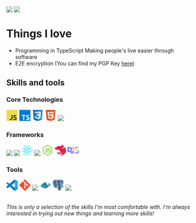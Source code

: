 <picture>
   <source media="(prefers-color-scheme: dark)"
      srcset="https://github-readme-stats.vercel.app/api?username=hoersamu&count_private=true&show_icons=true&include_all_commits=true&hide_border=true&hide_title=true&theme=github_dark">
   <img align="center"
      src="https://github-readme-stats.vercel.app/api?username=hoersamu&count_private=true&show_icons=true&include_all_commits=true&hide_border=true&hide_title=true&theme=github_light">
</picture>
<picture>
   <source media="(prefers-color-scheme: dark)"
      srcset="https://github-readme-stats.vercel.app/api/top-langs/?username=hoersamu&langs_count=3&hide_title=true&hide_border=true&theme=github_dark">
   <img align="center"
      src="https://github-readme-stats.vercel.app/api/top-langs/?username=hoersamu&langs_count=3&hide_title=true&hide_border=true&theme=github_light">
</picture>

# Things I love

- Programming in TypeScript
Making people's live easier through software
- E2E encryption (You can find my PGP Key [here](https://cdn.hoera.dev/gpg/samuel@hoera.dev.gpg))

## Skills and tools

### Core Technologies

<div display="flex">
<code><a href="https://developer.mozilla.org/docs/Web/JavaScript" title="JavaScript" referrerPolicy="no-referrer" target="_blank"><img height="30" src="https://raw.githubusercontent.com/devicons/devicon/master/icons/javascript/javascript-original.svg" /></a></code>
<code><a href="https://www.typescriptlang.org/" title="TypeScript" referrerPolicy="no-referrer" target="_blank"><img height="30" src="https://raw.githubusercontent.com/devicons/devicon/master/icons/typescript/typescript-original.svg" /></a></code>
<code><a href="https://developer.mozilla.org/docs/Web/CSS" title="CSS & SASS" referrerPolicy="no-referrer" target="_blank"><img height="30" src="https://raw.githubusercontent.com/devicons/devicon/master/icons/css3/css3-original.svg" /></a></code>
<code><a href="https://developer.mozilla.org/docs/Glossary/HTML5" title="HTML" referrerPolicy="no-referrer" target="_blank"><img height="30" src="https://raw.githubusercontent.com/devicons/devicon/master/icons/html5/html5-original.svg" /></a></code>
<code><a href="https://developer.mozilla.org/docs/Glossary/HTML5" title="HTML" referrerPolicy="no-referrer" target="_blank"><img height="30" src="https://cdn.jsdelivr.net/gh/devicons/devicon/icons/linux/linux-original.svg" /></a></code>
</div>

### Frameworks

<div display="flex">
<code><a href="https://vuejs.org/" title="Vue.js" referrerPolicy="no-referrer" target="_blank"><img height="30" src="https://raw.githubusercontent.com/vuejs/docs/36f2cff5fd0701384da1df57c12cbd6500fc12af/src/public/logo.svg"/></a></code>
<code><a href="https://nuxt.com/" title="Nuxt" referrerPolicy="no-referrer" target="_blank"><img height="30" src="https://nuxt.com/assets/design-kit/logo/icon-green.svg"/></a></code>
<code><a href="https://reactjs.org/" title="React" referrerPolicy="no-referrer" target="_blank"><img height="30" src="https://raw.githubusercontent.com/devicons/devicon/master/icons/react/react-original.svg" /></a></code>
<code><a href="https://nextjs.org/" title="Next.js" referrerPolicy="no-referrer" target="_blank"><picture><source media="(prefers-color-scheme: dark)" srcset="https://user-images.githubusercontent.com/14295796/186384811-f0aa54f4-1c67-4270-94e4-1ec8addcbb23.svg"><img height="30" src="https://user-images.githubusercontent.com/14295796/186382525-cd884a0b-0431-47d7-87be-efadfc13bf67.svg"></picture></a></code>
<code><a href="https://nodejs.org/" title="Node.js" referrerPolicy="no-referrer" target="_blank"><img height="30" src="https://raw.githubusercontent.com/devicons/devicon/master/icons/nodejs/nodejs-original.svg" /></a></code>
<code><a href="https://nestjs.com/" title="Nest.js" referrerPolicy="no-referrer" target="_blank"><img height="30" src="https://raw.githubusercontent.com/devicons/devicon/master/icons/nestjs/nestjs-plain.svg" /></a></code>
<code><a href="https://discord.js.org/" title="Discord.js" referrerPolicy="no-referrer" target="_blank"><img height="30" src="https://raw.githubusercontent.com/devicons/devicon/master/icons/discordjs/discordjs-original.svg" /></a></code>
</div>

### Tools

<div display="flex">
<code><a href="https://code.visualstudio.com/" title="Visual Studio Code" referrerPolicy="no-referrer" target="_blank"><img height="30" src="https://raw.githubusercontent.com/devicons/devicon/master/icons/vscode/vscode-original.svg" /></a></code>
<code><a href="https://git-scm.com/" title="Git" referrerPolicy="no-referrer" target="_blank"><img height="30" src="https://raw.githubusercontent.com/devicons/devicon/master/icons/git/git-plain.svg" /></a></code>
<code><a href="https://github.com/" title="GitHub" referrerPolicy="no-referrer" target="_blank"><picture><source media="(prefers-color-scheme: dark)" srcset="https://user-images.githubusercontent.com/14295796/186387264-69660e5f-ff4f-43d6-90f6-c6b9f7abe2d8.svg"><img height="30" src="https://user-images.githubusercontent.com/14295796/186387042-ca54395f-0809-41ec-81bc-d52cd709aba8.svg"></picture></a></code>
<code><a href="https://www.docker.com/" title="Docker" referrerPolicy="no-referrer" target="_blank"><img height="30" src="https://raw.githubusercontent.com/devicons/devicon/master/icons/docker/docker-original.svg" /></a></code>
<code><a href="https://www.postgresql.org/" title="PostgreSQL" referrerPolicy="no-referrer" target="_blank"><img height="30" src="https://raw.githubusercontent.com/devicons/devicon/master/icons/postgresql/postgresql-original.svg" /></a></code>
<code><a href="https://eslint.org/" title="ESLint" referrerPolicy="no-referrer" target="_blank"><img height="30" src="https://cdn.jsdelivr.net/gh/devicons/devicon/icons/eslint/eslint-original.svg" /></a></code>
</div>
</br>

_This is only a selection of the skills I'm most comfortable with. I'm always interested in trying out new things and learning more skills!_
